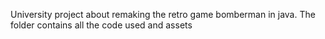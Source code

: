 University project about remaking the retro game bomberman in java. The folder contains all the code used and assets
